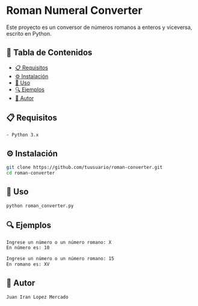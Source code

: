 # Roman Numeral Converter

Este proyecto es un conversor de números romanos a enteros y viceversa, escrito en Python.

## 📌 Tabla de Contenidos
- [📋 Requisitos](#-requisitos)
- [⚙️ Instalación](#️-instalación)
- [🚀 Uso](#-uso)
- [🔍 Ejemplos](#-ejemplos)
- [👤 Autor](#-autor)

## 📋 Requisitos
```txt
- Python 3.x
```

## ⚙️ Instalación
```sh
git clone https://github.com/tuusuario/roman-converter.git
cd roman-converter
```

## 🚀 Uso
```sh
python roman_converter.py
```

## 🔍 Ejemplos
```sh
Ingrese un número o un número romano: X
En número es: 10
```
```sh
Ingrese un número o un número romano: 15
En romano es: XV
```

## 👤 Autor
```txt
Juan Iran Lopez Mercado
```

